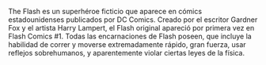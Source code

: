 The Flash es un superhéroe ficticio que aparece en cómics estadounidenses publicados por DC Comics. Creado por el escritor Gardner Fox y el artista Harry Lampert, el Flash original apareció por primera vez en Flash Comics #1. Todas las encarnaciones de Flash poseen, que incluye la habilidad de correr y moverse extremadamente rápido, gran fuerza, usar reflejos sobrehumanos, y aparentemente violar ciertas leyes de la física.
